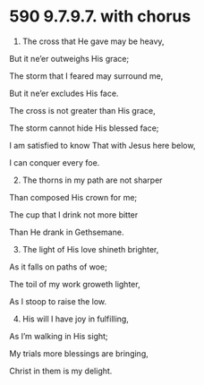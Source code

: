 # 590 9.7.9.7. with chorus

1.  The cross that He gave may be heavy,

But it ne’er outweighs His grace;

The storm that I feared may surround me,

But it ne’er excludes His face.

The cross is not greater than His grace,

The storm cannot hide His blessed face;

I am satisfied to know That with Jesus here below,

I can conquer every foe.

2.  The thorns in my path are not sharper

Than composed His crown for me;

The cup that I drink not more bitter

Than He drank in Gethsemane.

3.  The light of His love shineth brighter,

As it falls on paths of woe;

The toil of my work groweth lighter,

As I stoop to raise the low.

4.  His will I have joy in fulfilling,

As I’m walking in His sight;

My trials more blessings are bringing,

Christ in them is my delight.

